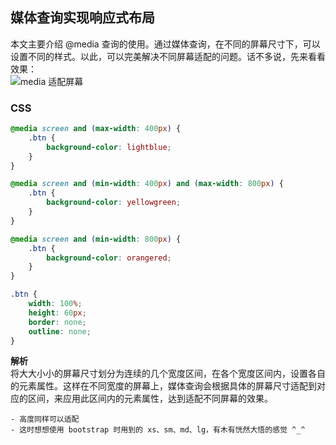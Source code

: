 ## 媒体查询实现响应式布局
本文主要介绍 @media 查询的使用。通过媒体查询，在不同的屏幕尺寸下，可以设置不同的样式。以此，可以完美解决不同屏幕适配的问题。话不多说，先来看看效果：   
![media 适配屏幕](https://raw.githubusercontent.com/nanzhangren/CSS_skills/master/responsive_layout/media/media.gif)

### CSS
``` css
@media screen and (max-width: 400px) {
	.btn {
		background-color: lightblue;
	}
}

@media screen and (min-width: 400px) and (max-width: 800px) {
	.btn {
		background-color: yellowgreen;
	}
}

@media screen and (min-width: 800px) {
	.btn {
		background-color: orangered;
	}
}

.btn {
	width: 100%;
	height: 60px;
	border: none;
	outline: none;
}
```
**解析**    
将大大小小的屏幕尺寸划分为连续的几个宽度区间，在各个宽度区间内，设置各自的元素属性。这样在不同宽度的屏幕上，媒体查询会根据具体的屏幕尺寸适配到对应的区间，来应用此区间内的元素属性，达到适配不同屏幕的效果。
```
- 高度同样可以适配
- 这时想想使用 bootstrap 时用到的 xs、sm、md、lg，有木有恍然大悟的感觉 ^_^
